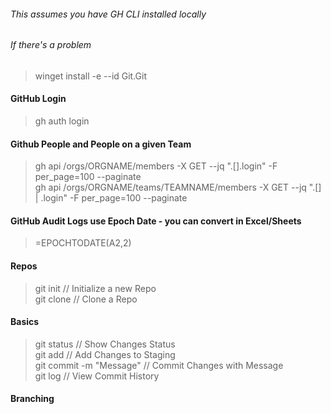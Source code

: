###### This assumes you have GH CLI installed locally
###### If there's a problem
> winget install -e --id Git.Git

#### GitHub Login
> gh auth login<br />

#### Github People and People on a given Team
> gh api /orgs/ORGNAME/members -X GET --jq ".[].login" -F per_page=100 --paginate<br />
> gh api /orgs/ORGNAME/teams/TEAMNAME/members -X GET --jq ".[] | .login" -F per_page=100 --paginate

#### GitHub Audit Logs use Epoch Date - you can convert in Excel/Sheets
> =EPOCHTODATE(A2,2)

#### Repos
> git init                 // Initialize a new Repo<br />
> git clone <repo-url>     // Clone a Repo

#### Basics
> git status               // Show Changes Status<br />
> git add <file>           // Add Changes to Staging<br />
> git commit -m "Message"  // Commit Changes with Message<br />
> git log                  // View Commit History

#### Branching

